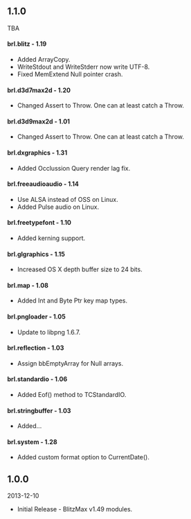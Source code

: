 ## 1.1.0
TBA

#### brl.blitz - 1.19
* Added ArrayCopy.
* WriteStdout and WriteStderr now write UTF-8.
* Fixed MemExtend Null pointer crash.

#### brl.d3d7max2d - 1.20
* Changed Assert to Throw. One can at least catch a Throw.

#### brl.d3d9max2d - 1.01
* Changed Assert to Throw. One can at least catch a Throw.

#### brl.dxgraphics - 1.31
* Added Occlussion Query render lag fix.

#### brl.freeaudioaudio - 1.14
* Use ALSA instead of OSS on Linux.
* Added Pulse audio on Linux.

#### brl.freetypefont - 1.10
* Added kerning support.

#### brl.glgraphics - 1.15
* Increased OS X depth buffer size to 24 bits.

#### brl.map - 1.08
* Added Int and Byte Ptr key map types.

#### brl.pngloader - 1.05
* Update to libpng 1.6.7.

#### brl.reflection - 1.03
* Assign bbEmptyArray for Null arrays.

#### brl.standardio - 1.06
* Added Eof() method to TCStandardIO.

#### brl.stringbuffer - 1.03
* Added...

#### brl.system - 1.28
* Added custom format option to CurrentDate().

## 1.0.0
2013-12-10

* Initial Release - BlitzMax v1.49 modules.
